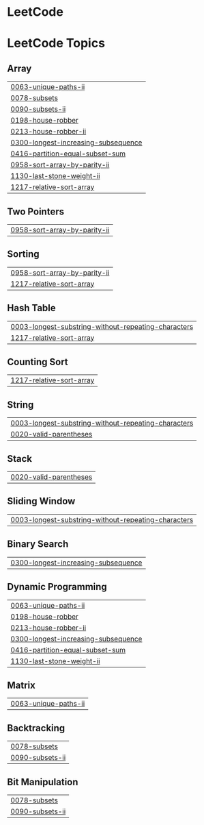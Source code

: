 # LeetCode
<!---LeetCode Topics Start-->
# LeetCode Topics
## Array
|  |
| ------- |
| [0063-unique-paths-ii](https://github.com/Rithanya-R2005/LeetCode/tree/master/0063-unique-paths-ii) |
| [0078-subsets](https://github.com/Rithanya-R2005/LeetCode/tree/master/0078-subsets) |
| [0090-subsets-ii](https://github.com/Rithanya-R2005/LeetCode/tree/master/0090-subsets-ii) |
| [0198-house-robber](https://github.com/Rithanya-R2005/LeetCode/tree/master/0198-house-robber) |
| [0213-house-robber-ii](https://github.com/Rithanya-R2005/LeetCode/tree/master/0213-house-robber-ii) |
| [0300-longest-increasing-subsequence](https://github.com/Rithanya-R2005/LeetCode/tree/master/0300-longest-increasing-subsequence) |
| [0416-partition-equal-subset-sum](https://github.com/Rithanya-R2005/LeetCode/tree/master/0416-partition-equal-subset-sum) |
| [0958-sort-array-by-parity-ii](https://github.com/Rithanya-R2005/LeetCode/tree/master/0958-sort-array-by-parity-ii) |
| [1130-last-stone-weight-ii](https://github.com/Rithanya-R2005/LeetCode/tree/master/1130-last-stone-weight-ii) |
| [1217-relative-sort-array](https://github.com/Rithanya-R2005/LeetCode/tree/master/1217-relative-sort-array) |
## Two Pointers
|  |
| ------- |
| [0958-sort-array-by-parity-ii](https://github.com/Rithanya-R2005/LeetCode/tree/master/0958-sort-array-by-parity-ii) |
## Sorting
|  |
| ------- |
| [0958-sort-array-by-parity-ii](https://github.com/Rithanya-R2005/LeetCode/tree/master/0958-sort-array-by-parity-ii) |
| [1217-relative-sort-array](https://github.com/Rithanya-R2005/LeetCode/tree/master/1217-relative-sort-array) |
## Hash Table
|  |
| ------- |
| [0003-longest-substring-without-repeating-characters](https://github.com/Rithanya-R2005/LeetCode/tree/master/0003-longest-substring-without-repeating-characters) |
| [1217-relative-sort-array](https://github.com/Rithanya-R2005/LeetCode/tree/master/1217-relative-sort-array) |
## Counting Sort
|  |
| ------- |
| [1217-relative-sort-array](https://github.com/Rithanya-R2005/LeetCode/tree/master/1217-relative-sort-array) |
## String
|  |
| ------- |
| [0003-longest-substring-without-repeating-characters](https://github.com/Rithanya-R2005/LeetCode/tree/master/0003-longest-substring-without-repeating-characters) |
| [0020-valid-parentheses](https://github.com/Rithanya-R2005/LeetCode/tree/master/0020-valid-parentheses) |
## Stack
|  |
| ------- |
| [0020-valid-parentheses](https://github.com/Rithanya-R2005/LeetCode/tree/master/0020-valid-parentheses) |
## Sliding Window
|  |
| ------- |
| [0003-longest-substring-without-repeating-characters](https://github.com/Rithanya-R2005/LeetCode/tree/master/0003-longest-substring-without-repeating-characters) |
## Binary Search
|  |
| ------- |
| [0300-longest-increasing-subsequence](https://github.com/Rithanya-R2005/LeetCode/tree/master/0300-longest-increasing-subsequence) |
## Dynamic Programming
|  |
| ------- |
| [0063-unique-paths-ii](https://github.com/Rithanya-R2005/LeetCode/tree/master/0063-unique-paths-ii) |
| [0198-house-robber](https://github.com/Rithanya-R2005/LeetCode/tree/master/0198-house-robber) |
| [0213-house-robber-ii](https://github.com/Rithanya-R2005/LeetCode/tree/master/0213-house-robber-ii) |
| [0300-longest-increasing-subsequence](https://github.com/Rithanya-R2005/LeetCode/tree/master/0300-longest-increasing-subsequence) |
| [0416-partition-equal-subset-sum](https://github.com/Rithanya-R2005/LeetCode/tree/master/0416-partition-equal-subset-sum) |
| [1130-last-stone-weight-ii](https://github.com/Rithanya-R2005/LeetCode/tree/master/1130-last-stone-weight-ii) |
## Matrix
|  |
| ------- |
| [0063-unique-paths-ii](https://github.com/Rithanya-R2005/LeetCode/tree/master/0063-unique-paths-ii) |
## Backtracking
|  |
| ------- |
| [0078-subsets](https://github.com/Rithanya-R2005/LeetCode/tree/master/0078-subsets) |
| [0090-subsets-ii](https://github.com/Rithanya-R2005/LeetCode/tree/master/0090-subsets-ii) |
## Bit Manipulation
|  |
| ------- |
| [0078-subsets](https://github.com/Rithanya-R2005/LeetCode/tree/master/0078-subsets) |
| [0090-subsets-ii](https://github.com/Rithanya-R2005/LeetCode/tree/master/0090-subsets-ii) |
<!---LeetCode Topics End-->